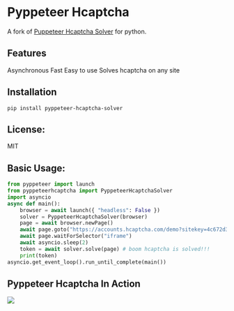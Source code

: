 # Pyppeteer Hcaptcha

A fork of [Puppeteer Hcaptcha Solver](https://github.com/shahzain345/puppeteer-hcaptcha-solver) for python.

## Features
Asynchronous
Fast
Easy to use
Solves hcaptcha on any site

## Installation

```pip install pyppeteer-hcaptcha-solver```

## License:

MIT

## Basic Usage:

```py
from pyppeteer import launch
from pyppeteerhcaptcha import PyppeteerHcaptchaSolver
import asyncio
async def main():
    browser = await launch({ "headless": False })
    solver = PyppeteerHcaptchaSolver(browser)
    page = await browser.newPage()
    await page.goto("https://accounts.hcaptcha.com/demo?sitekey=4c672d35-0701-42b2-88c3-78380b0db560")
    await page.waitForSelector("iframe")
    await asyncio.sleep(2)
    token = await solver.solve(page) # boom hcaptcha is solved!!!
    print(token)
asyncio.get_event_loop().run_until_complete(main())
```

## Pyppeteer Hcaptcha In Action
![](https://hi.shahzain.me/r/pyppeteer-hcaptcha.gif)